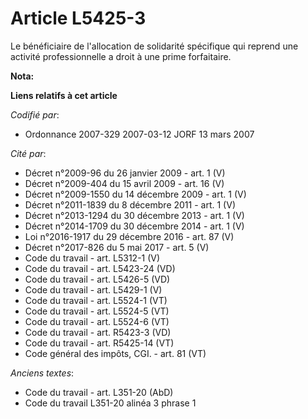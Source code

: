 # Article L5425-3

Le bénéficiaire de l'allocation de solidarité spécifique qui reprend une activité professionnelle a droit à une prime
forfaitaire.

**Nota:**



**Liens relatifs à cet article**

_Codifié par_:

  - Ordonnance 2007-329 2007-03-12 JORF 13 mars 2007

_Cité par_:

  - Décret n°2009-96 du 26 janvier 2009 - art. 1 (V)
  - Décret n°2009-404 du 15 avril 2009 - art. 16 (V)
  - Décret n°2009-1550 du 14 décembre 2009 - art. 1 (V)
  - Décret n°2011-1839 du 8 décembre 2011 - art. 1 (V)
  - Décret n°2013-1294 du 30 décembre 2013 - art. 1 (V)
  - Décret n°2014-1709 du 30 décembre 2014 - art. 1 (V)
  - Loi n°2016-1917 du 29 décembre 2016 - art. 87 (V)
  - Décret n°2017-826 du 5 mai 2017 - art. 5 (V)
  - Code du travail - art. L5312-1 (V)
  - Code du travail - art. L5423-24 (VD)
  - Code du travail - art. L5426-5 (VD)
  - Code du travail - art. L5429-1 (V)
  - Code du travail - art. L5524-1 (VT)
  - Code du travail - art. L5524-5 (VT)
  - Code du travail - art. L5524-6 (VT)
  - Code du travail - art. R5423-3 (VD)
  - Code du travail - art. R5425-14 (VT)
  - Code général des impôts, CGI. - art. 81 (VT)

_Anciens textes_:

  - Code du travail - art. L351-20 (AbD)
  - Code du travail L351-20 alinéa 3 phrase 1
